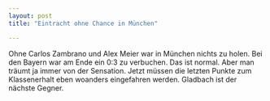 ```yaml
---
layout: post
title: "Eintracht ohne Chance in München"

---
```


Ohne Carlos Zambrano und Alex Meier war in München nichts zu holen. Bei den Bayern war am Ende ein 0:3 zu verbuchen. Das ist normal. Aber man träumt ja immer von der Sensation. Jetzt müssen die letzten Punkte zum Klassenerhalt eben woanders eingefahren werden. Gladbach ist der nächste Gegner.


